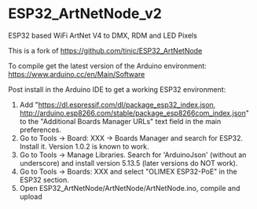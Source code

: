 # ESP32_ArtNetNode_v2
ESP32 based WiFi ArtNet V4 to DMX, RDM and LED Pixels

This is a fork of https://github.com/tinic/ESP32_ArtNetNode

To compile get the latest version of the Arduino environment: https://www.arduino.cc/en/Main/Software

Post install in the Arduino IDE to get a working ESP32 environment:

1. Add "https://dl.espressif.com/dl/package_esp32_index.json, http://arduino.esp8266.com/stable/package_esp8266com_index.json" to the "Additional Boards Manager URLs" text field in the main preferences.
2. Go to Tools -> Board: XXX -> Boards Manager and  search for ESP32. Install it. Version 1.0.2 is known to work.
3. Go to Tools -> Manage Libraries. Search for 'ArduinoJson' (without an underscore) and install version 5.13.5 (later versions do NOT work).
4. Go to Tools -> Boards: XXX and select "OLIMEX ESP32-PoE" in the ESP32 section.
5. Open ESP32_ArtNetNode/ArtNetNode/ArtNetNode.ino, compile and upload
